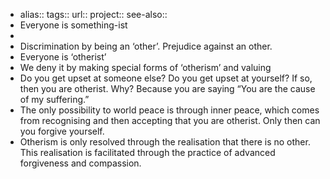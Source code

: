 - alias::
  tags::
  url:: 
  project::
  see-also::
- Everyone is something-ist
-
- Discrimination by being an ‘other’. Prejudice against an other.
- Everyone is ‘otherist’
- We deny it by making special forms of ‘otherism’ and valuing
- Do you get upset at someone else? Do you get upset at yourself? If so, then you are otherist. Why? Because you are saying “You are the cause of my suffering.”
- The only possibility to world peace is through inner peace, which comes from recognising and then accepting that you are otherist. Only then can you forgive yourself.
- Otherism is only resolved through the realisation that there is no other. This realisation is facilitated through the practice of advanced forgiveness and compassion.